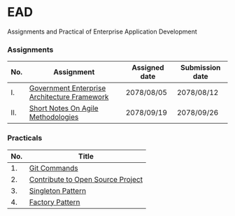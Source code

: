 # EAD
Assignments and Practical of Enterprise Application Development

### Assignments

| No. | Assignment | Assigned date | Submission date |
| ------ | ------ | ------ | ------ |
| I. |  [Government Enterprise Architecture Framework] | 2078/08/05 | 2078/08/12 |
| II. |[Short Notes On Agile Methodologies] | 2078/09/19 | 2078/09/26 |

[Government Enterprise Architecture Framework]: https://github.com/EAD-GCES/SushantDhungana-EAD/tree/master/Assignment/Assignment1
[Short Notes On Agile Methodologies]: https://github.com/parajuliamit/EAD/tree/master/Assignment/Assignment%202


### Practicals

| No. | Title |
| ------ | ------ |
| 1. |  [Git Commands] |
| 2. |[Contribute to Open Source Project]|
| 3. |[Singleton Pattern]|
| 4. |[Factory Pattern]|

[Git Commands]: https://github.com/parajuliamit/EAD/tree/master/Practical/Lab%201
[Contribute to Open Source Project]: https://github.com/parajuliamit/EAD/tree/master/Practical/Lab%202
[Singleton Pattern]: https://github.com/parajuliamit/EAD/tree/master/Practical/Lab%203
[Factory Pattern]: https://github.com/parajuliamit/EAD/tree/master/Practical/Lab4

